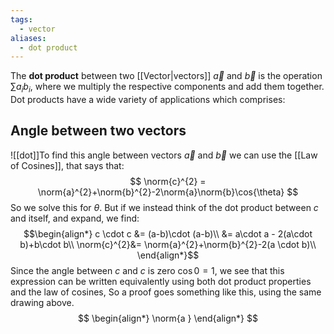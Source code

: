```yaml
---
tags:
  - vector
aliases:
  - dot product
---
```

The **dot product** between two [[Vector|vectors]] $\vec{a}$ and $\vec{b}$ is the operation $\sum\limits a_{i}b_{i}$, where we multiply the respective components and add them together. Dot products have a wide variety of applications which comprises:
## Angle between two vectors
![[dot]]To find this angle between vectors $\vec{a}$ and $\vec{b}$ we can use the [[Law of Cosines]], that says that:
$$
\norm{c}^{2} = \norm{a}^{2}+\norm{b}^{2}-2\norm{a}\norm{b}\cos{\theta}
$$
So we solve this for $\theta$. But if we instead think of the dot product between $c$ and itself, and expand, we find:
$$\begin{align*}
c \cdot c &= (a-b)\cdot (a-b)\\
&= a\cdot a - 2(a\cdot b)+b\cdot b\\
\norm{c}^{2}&= \norm{a}^{2}+\norm{b}^{2}-2(a \cdot b)\\
\end{align*}$$
Since the angle between $c$ and $c$ is zero $\cos{0}= 1$, we see that this expression can be written equivalently using both dot product properties and the law of cosines, So a proof goes something like this, using the same drawing above.
$$
\begin{align*}
\norm{a }
\end{align*}
$$

